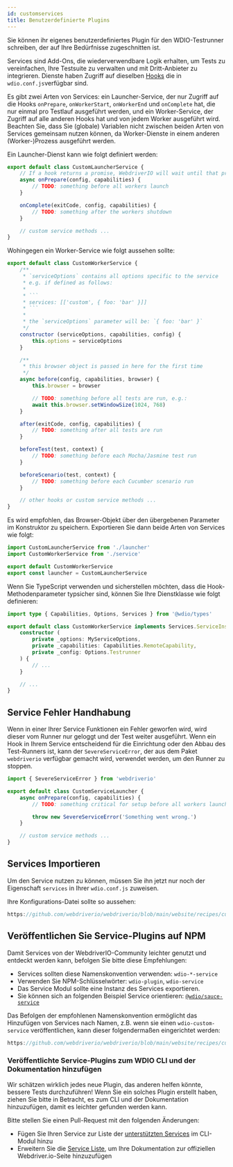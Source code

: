 ```yaml
---
id: customservices
title: Benutzerdefinierte Plugins
---
```


Sie können ihr eigenes benutzerdefiniertes Plugin für den WDIO-Testrunner schreiben, der auf Ihre Bedürfnisse zugeschnitten ist.

Services sind Add-Ons, die wiederverwendbare Logik erhalten, um Tests zu vereinfachen, Ihre Testsuite zu verwalten und mit Dritt-Anbieter zu integrieren. Dienste haben Zugriff auf dieselben [Hooks](/docs/configurationfile) die in `wdio.conf.js`verfügbar sind.

Es gibt zwei Arten von Services: ein Launcher-Service, der nur Zugriff auf die Hooks `onPrepare`, `onWorkerStart`, `onWorkerEnd` und `onComplete` hat, die nur einmal pro Testlauf ausgeführt werden, und ein Worker-Service, der Zugriff auf alle anderen Hooks hat und von jedem Worker ausgeführt wird. Beachten Sie, dass Sie (globale) Variablen nicht zwischen beiden Arten von Services gemeinsam nutzen können, da Worker-Dienste in einem anderen (Worker-)Prozess ausgeführt werden.

Ein Launcher-Dienst kann wie folgt definiert werden:

```js
export default class CustomLauncherService {
    // If a hook returns a promise, WebdriverIO will wait until that promise is resolved to continue.
    async onPrepare(config, capabilities) {
        // TODO: something before all workers launch
    }

    onComplete(exitCode, config, capabilities) {
        // TODO: something after the workers shutdown
    }

    // custom service methods ...
}
```

Wohingegen ein Worker-Service wie folgt aussehen sollte:

```js
export default class CustomWorkerService {
    /**
     * `serviceOptions` contains all options specific to the service
     * e.g. if defined as follows:
     *
     * ```
     * services: [['custom', { foo: 'bar' }]]
     * ```
     *
     * the `serviceOptions` parameter will be: `{ foo: 'bar' }`
     */
    constructor (serviceOptions, capabilities, config) {
        this.options = serviceOptions
    }

    /**
     * this browser object is passed in here for the first time
     */
    async before(config, capabilities, browser) {
        this.browser = browser

        // TODO: something before all tests are run, e.g.:
        await this.browser.setWindowSize(1024, 768)
    }

    after(exitCode, config, capabilities) {
        // TODO: something after all tests are run
    }

    beforeTest(test, context) {
        // TODO: something before each Mocha/Jasmine test run
    }

    beforeScenario(test, context) {
        // TODO: something before each Cucumber scenario run
    }

    // other hooks or custom service methods ...
}
```

Es wird empfohlen, das Browser-Objekt über den übergebenen Parameter im Konstruktor zu speichern. Exportieren Sie dann beide Arten von Services wie folgt:

```js
import CustomLauncherService from './launcher'
import CustomWorkerService from './service'

export default CustomWorkerService
export const launcher = CustomLauncherService
```

Wenn Sie TypeScript verwenden und sicherstellen möchten, dass die Hook-Methodenparameter typsicher sind, können Sie Ihre Dienstklasse wie folgt definieren:

```ts
import type { Capabilities, Options, Services } from '@wdio/types'

export default class CustomWorkerService implements Services.ServiceInstance {
    constructor (
        private _options: MyServiceOptions,
        private _capabilities: Capabilities.RemoteCapability,
        private _config: Options.Testrunner
    ) {
        // ...
    }

    // ...
}
```

## Service Fehler Handhabung

Wenn in einer Ihrer Service Funktionen ein Fehler geworfen wird, wird dieser vom Runner nur geloggt und der Test weiter ausgeführt. Wenn ein Hook in Ihrem Service entscheidend für die Einrichtung oder den Abbau des Test-Runners ist, kann der `SevereServiceError`, der aus dem Paket `webdriverio` verfügbar gemacht wird, verwendet werden, um den Runner zu stoppen.

```js
import { SevereServiceError } from 'webdriverio'

export default class CustomServiceLauncher {
    async onPrepare(config, capabilities) {
        // TODO: something critical for setup before all workers launch

        throw new SevereServiceError('Something went wrong.')
    }

    // custom service methods ...
}
```

## Services Importieren

Um den Service nutzen zu können, müssen Sie ihn jetzt nur noch der Eigenschaft `services` in Ihrer `wdio.conf.js` zuweisen.

Ihre Konfigurations-Datei sollte so aussehen:

```js reference useHTTPS
https://github.com/webdriverio/webdriverio/blob/main/website/recipes/custom-service/custom-service.js
```

## Veröffentlichen Sie Service-Plugins auf NPM

Damit Services von der WebdriverIO-Community leichter genutzt und entdeckt werden kann, befolgen Sie bitte diese Empfehlungen:

* Services sollten diese Namenskonvention verwenden: `wdio-*-service`
* Verwenden Sie NPM-Schlüsselwörter: `wdio-plugin`, `wdio-service`
* Das Service Modul sollte eine Instanz des Services exportieren.
* Sie können sich an folgenden Beispiel Service orientieren: [`@wdio/sauce-service`](https://github.com/webdriverio/webdriverio/tree/main/packages/wdio-sauce-service)

Das Befolgen der empfohlenen Namenskonvention ermöglicht das Hinzufügen von Services nach Namen, z.B. wenn sie einen `wdio-custom-service` veröffentlichen, kann dieser folgendermaßen eingerichtet werden:

```js reference useHTTPS
https://github.com/webdriverio/webdriverio/blob/main/website/recipes/custom-service/custom-service-npm.js
```

### Veröffentlichte Service-Plugins zum WDIO CLI und der Dokumentation hinzufügen

Wir schätzen wirklich jedes neue Plugin, das anderen helfen könnte, bessere Tests durchzuführen! Wenn Sie ein solches Plugin erstellt haben, ziehen Sie bitte in Betracht, es zum CLI und der Dokumentation hinzuzufügen, damit es leichter gefunden werden kann.

Bitte stellen Sie einen Pull-Request mit den folgenden Änderungen:

- Fügen Sie Ihren Service zur Liste der [unterstützten Services](https://github.com/webdriverio/webdriverio/blob/main/packages/wdio-cli/src/constants.ts#L92-L128) im CLI-Modul hinzu
- Erweitern Sie die [Service Liste](https://github.com/webdriverio/webdriverio/blob/main/scripts/docs-generation/3rd-party/services.json), um Ihre Dokumentation zur offiziellen Webdriver.io-Seite hinzuzufügen
